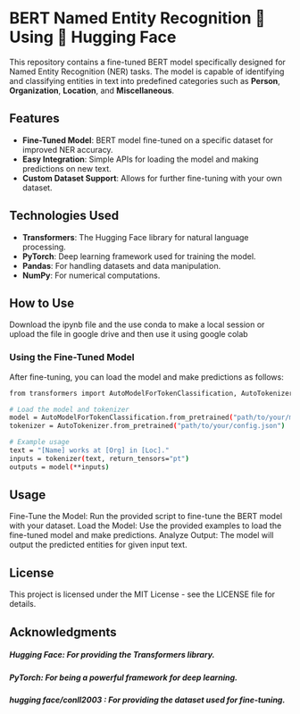 # BERT Named Entity Recognition 🤖 Using 🤗 Hugging Face

This repository contains a fine-tuned BERT model specifically designed for Named Entity Recognition (NER) tasks. The model is capable of identifying and classifying entities in text into predefined categories such as **Person**, **Organization**, **Location**, and **Miscellaneous**.

## Features

- **Fine-Tuned Model**: BERT model fine-tuned on a specific dataset for improved NER accuracy.
- **Easy Integration**: Simple APIs for loading the model and making predictions on new text.
- **Custom Dataset Support**: Allows for further fine-tuning with your own dataset.

## Technologies Used

- **Transformers**: The Hugging Face library for natural language processing.
- **PyTorch**: Deep learning framework used for training the model.
- **Pandas**: For handling datasets and data manipulation.
- **NumPy**: For numerical computations.

## How to Use
Download the ipynb file and the use conda to make a local session or upload the file in google drive and then use it using google colab

### Using the Fine-Tuned Model
After fine-tuning, you can load the model and make predictions as follows:
```bash 
from transformers import AutoModelForTokenClassification, AutoTokenizer

# Load the model and tokenizer
model = AutoModelForTokenClassification.from_pretrained("path/to/your/model")
tokenizer = AutoTokenizer.from_pretrained("path/to/your/config.json")

# Example usage
text = "[Name] works at [Org] in [Loc]."
inputs = tokenizer(text, return_tensors="pt")
outputs = model(**inputs)
```


## Usage
Fine-Tune the Model: Run the provided script to fine-tune the BERT model with your dataset.
Load the Model: Use the provided examples to load the fine-tuned model and make predictions.
Analyze Output: The model will output the predicted entities for given input text.

## License
This project is licensed under the MIT License - see the LICENSE file for details.

## Acknowledgments
##### Hugging Face: For providing the Transformers library.

##### PyTorch: For being a powerful framework for deep learning.

##### hugging face/conll2003 : For providing the dataset used for fine-tuning.
